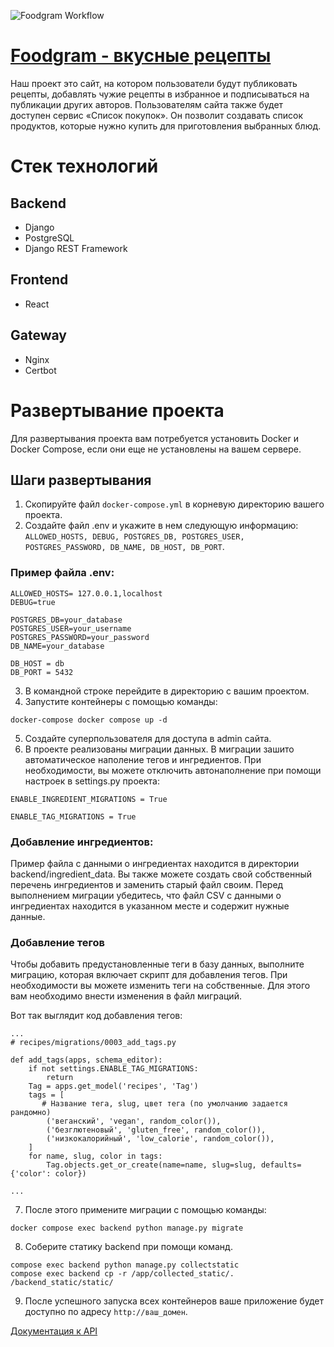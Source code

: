 ![Foodgram Workflow](https://github.com/DartEmpire74/foodgram-project-react/actions/workflows/main.yml/badge.svg)

# [Foodgram - вкусные рецепты](https://foodgram.3utilities.com)
Наш проект это сайт, на котором пользователи будут публиковать рецепты, 
добавлять чужие рецепты в избранное и подписываться на публикации других авторов. 
Пользователям сайта также будет доступен сервис «Список покупок». 
Он позволит создавать список продуктов, которые нужно купить для приготовления выбранных блюд.

# Стек технологий 
## Backend
- Django
- PostgreSQL
- Django REST Framework

## Frontend
- React

## Gateway
- Nginx
- Certbot

# Развертывание проекта

Для развертывания проекта вам потребуется установить Docker и Docker Compose, 
если они еще не установлены на вашем сервере.

## Шаги развертывания
1. Скопируйте файл `docker-compose.yml` в корневую директорию вашего проекта.
2. Создайте файл .env и укажите в нем следующую информацию: 
`ALLOWED_HOSTS, DEBUG, POSTGRES_DB, POSTGRES_USER, POSTGRES_PASSWORD, DB_NAME, DB_HOST, DB_PORT`.

### Пример файла .env: 
```
ALLOWED_HOSTS= 127.0.0.1,localhost
DEBUG=true

POSTGRES_DB=your_database
POSTGRES_USER=your_username
POSTGRES_PASSWORD=your_password
DB_NAME=your_database

DB_HOST = db
DB_PORT = 5432
```

3. В командной строке перейдите в директорию с вашим проектом.
4. Запустите контейнеры с помощью команды:
```
docker-compose docker compose up -d
```
5. Создайте суперпользователя для доступа в admin сайта.
6. В проекте реализованы миграции данных. В миграции зашито автоматическое наполение тегов и ингредиентов.
При необходимости, вы можете отключить автонаполнение при помощи настроек в settings.py проекта:
```
ENABLE_INGREDIENT_MIGRATIONS = True

ENABLE_TAG_MIGRATIONS = True
```
### Добавление ингредиентов: 
Пример файла с данными о ингредиентах находится в директории backend/ingredient_data. Вы также можете создать 
свой собственный перечень ингредиентов и заменить старый файл своим. Перед выполнением миграции убедитесь, что файл CSV с данными о ингредиентах находится в указанном месте и 
содержит нужные данные.

### Добавление тегов
Чтобы добавить предустановленные теги в базу данных, выполните миграцию, 
которая включает скрипт для добавления тегов. При необходимости вы можете изменить теги на собственные. 
Для этого вам необходимо внести изменения в файл миграций. 

Вот так выглядит код добавления тегов: 
```
... 
# recipes/migrations/0003_add_tags.py

def add_tags(apps, schema_editor):
    if not settings.ENABLE_TAG_MIGRATIONS:
        return
    Tag = apps.get_model('recipes', 'Tag')
    tags = [
       # Название тега, slug, цвет тега (по умолчанию задается рандомно) 
        ('веганский', 'vegan', random_color()),
        ('безглютеновый', 'gluten_free', random_color()),
        ('низкокалорийный', 'low_calorie', random_color()),
    ]
    for name, slug, color in tags:
        Tag.objects.get_or_create(name=name, slug=slug, defaults={'color': color})

...
```
7. После этого примените миграции с помощью команды: 
```
docker compose exec backend python manage.py migrate
```
8. Соберите статику backend при помощи команд. 
```
compose exec backend python manage.py collectstatic
compose exec backend cp -r /app/collected_static/. /backend_static/static/
```
9. После успешного запуска всех контейнеров ваше приложение будет доступно по адресу 
`http://ваш_домен`.

[Документация к API](https://foodgram.3utilities.com/api/docs/)